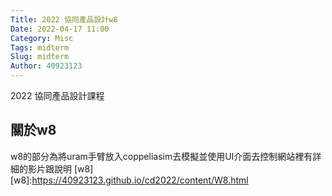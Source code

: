 ```yaml
---
Title: 2022 協同產品設計w8
Date: 2022-04-17 11:00
Category: Misc
Tags: midterm
Slug: midterm
Author: 40923123
---
```


2022 協同產品設計課程

<!-- PELICAN_END_SUMMARY -->

關於w8
----
w8的部分為將uram手臂放入coppeliasim去模擬並使用UI介面去控制網站裡有詳細的影片跟說明
[w8]
[w8]:https://40923123.github.io/cd2022/content/W8.html